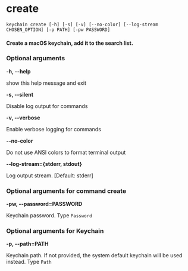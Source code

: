 
create
======


``keychain create [-h] [-s] [-v] [--no-color] [--log-stream CHOSEN_OPTION] [-p PATH] [-pw PASSWORD] ``
#### Create a macOS keychain, add it to the search list.

### Optional arguments


**-h, --help**

show this help message and exit

**-s, --silent**

Disable log output for commands

**-v, --verbose**

Enable verbose logging for commands

**--no-color**

Do not use ANSI colors to format terminal output

**--log-stream={stderr, stdout}**

Log output stream. [Default: stderr]
### Optional arguments for command create


**-pw, --password=PASSWORD**

Keychain password. Type `Password`
### Optional arguments for Keychain


**-p, --path=PATH**

Keychain path. If not provided, the system default keychain will be used instead. Type `Path`